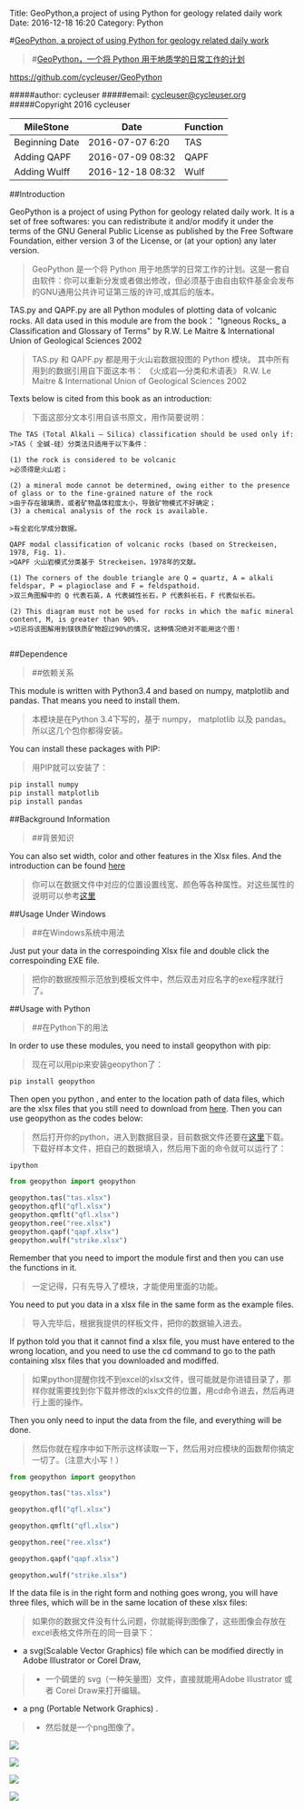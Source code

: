 Title: GeoPython,a project of using Python for geology related daily work
Date: 2016-12-18 16:20
Category: Python


#[GeoPython, a project of using Python for geology related daily work](https://github.com/cycleuser/GeoPython)
>#[GeoPython，一个将 Python 用于地质学的日常工作的计划](https://github.com/cycleuser/GeoPython)


https://github.com/cycleuser/GeoPython


#####author: cycleuser
#####email: cycleuser@cycleuser.org
#####Copyright 2016 cycleuser


|MileStone|Date|Function|
|--|--|--|
|Beginning Date|2016-07-07 6:20|TAS|
|Adding QAPF|2016-07-09 08:32|QAPF|
|Adding Wulff|2016-12-18 08:32|Wulf|

##Introduction



GeoPython is a project of using Python for geology related daily work. It is a set of free softwares: you can redistribute it and/or modify it under the terms of the GNU General Public License as published by the Free Software Foundation, either version 3 of the License, or (at your option) any later version.
>GeoPython 是一个将 Python 用于地质学的日常工作的计划。这是一套自由软件：你可以重新分发或者做出修改，但必须基于由自由软件基金会发布的GNU通用公共许可证第三版的许可,或其后的版本。



TAS.py and QAPF.py are all Python modules of plotting data of volcanic rocks.
All data used in this module are from the book：
"Igneous Rocks_ a Classification and Glossary of Terms"
 by  R.W. Le Maitre & International Union of Geological Sciences 2002
>TAS.py 和 QAPF.py 都是用于火山岩数据投图的 Python 模块。
>其中所有用到的数据引用自下面这本书：
>《火成岩—分类和术语表》
>R.W. Le Maitre & International Union of Geological Sciences 2002


Texts below is cited from this book as an introduction:
>下面这部分文本引用自该书原文，用作简要说明：

```language
The TAS (Total Alkali – Silica) classification should be used only if:
>TAS（ 全碱-硅）分类法只适用于以下条件：

(1) the rock is considered to be volcanic
>必须得是火山岩；

(2) a mineral mode cannot be determined, owing either to the presence of glass or to the fine-grained nature of the rock
>由于存在玻璃质，或者矿物晶体粒度太小，导致矿物模式不好确定；
(3) a chemical analysis of the rock is available.

>有全岩化学成分数据。

QAPF modal classification of volcanic rocks (based on Streckeisen, 1978, Fig. 1).
>QAPF 火山岩模式分类基于 Streckeisen，1978年的文献。

(1) The corners of the double triangle are Q = quartz, A = alkali feldspar, P = plagioclase and F = feldspathoid.
>双三角图解中的 Q 代表石英，A 代表碱性长石，P 代表斜长石，F 代表似长石。

(2) This diagram must not be used for rocks in which the mafic mineral content, M, is greater than 90%.
>切忌将该图解用到镁铁质矿物超过90%的情况，这种情况绝对不能用这个图！


```


##Dependence
>##依赖关系

This module is written with Python3.4 and based on numpy, matplotlib and pandas. That means you need to install them.
>本模块是在Python 3.4下写的，基于 numpy， matplotlib 以及 pandas。所以这几个包你都得安装。

You can install these packages with PIP:
>用PIP就可以安装了：

```Python
pip install numpy
pip install matplotlib
pip install pandas
```

##Background Information 
>##背景知识

You can also set width, color and other features in the Xlsx files. And the introduction can be found [here](http://www.jianshu.com/p/67cbc84e57a6)
>你可以在数据文件中对应的位置设置线宽、颜色等各种属性。对这些属性的说明可以参考[这里](http://www.jianshu.com/p/67cbc84e57a6)

##Usage Under Windows
>##在Windows系统中用法

Just put your data in the correspoinding Xlsx file and double click the correspoinding EXE file.
>把你的数据按照示范放到模板文件中，然后双击对应名字的exe程序就行了。


##Usage with Python
>##在Python下的用法

In order to use these modules, you need to install geopython with pip:
>现在可以用pip来安装geopython了：


```Bash
pip install geopython
```

Then open you python , and enter to the location path of data files, which are the xlsx files that  you still need to download from [here](https://github.com/cycleuser/GeoPython/tree/master/Python). Then you can use geopython as the codes below:
>然后打开你的python，进入到数据目录，目前数据文件还要在[这里](https://github.com/cycleuser/GeoPython/tree/master/Python)下载。下载好样本文件，把自己的数据填入，然后用下面的命令就可以运行了：

```Bash
ipython
```

```Python
from geopython import geopython

geopython.tas("tas.xlsx")
geopython.qfl("qfl.xlsx")
geopython.qmflt("qfl.xlsx")
geopython.ree("ree.xlsx")
geopython.qapf("qapf.xlsx")
geopython.wulf("strike.xlsx")
```

Remember that you need to import the module first and then you can use the functions in it.
>一定记得，只有先导入了模块，才能使用里面的功能。

You need to put you data in a xlsx file in the same form as the example files.
>导入完毕后，根据我提供的样板文件，把你的数据输入进去。

If python told you that it cannot find a xlsx file, you must have entered to the wrong location, and you need to use the cd command to go to the path containing xlsx files that you downloaded and modiffed.
>如果python提醒你找不到excel的xlsx文件，很可能就是你进错目录了，那样你就需要找到你下载并修改的xlsx文件的位置，用cd命令进去，然后再进行上面的操作。


Then you only need to input the data from the file, and everything will be done.
>然后你就在程序中如下所示这样读取一下，然后用对应模块的函数帮你搞定一切了。（注意大小写！）

```Python
from geopython import geopython

geopython.tas("tas.xlsx")

geopython.qfl("qfl.xlsx")

geopython.qmflt("qfl.xlsx")

geopython.ree("ree.xlsx")

geopython.qapf("qapf.xlsx")

geopython.wulf("strike.xlsx")

```

If the data file is in the right form and nothing goes wrong, you will have three files, which will be in the same location of these xlsx files:
>如果你的数据文件没有什么问题，你就能得到图像了，这些图像会存放在excel表格文件所在的同一目录下：

* a svg(Scalable Vector Graphics) file which can be modified directly in Adobe Illustrator or Corel Draw,
>* 一个碉堡的 svg（一种矢量图）文件，直接就能用Adobe Illustrator 或者 Corel Draw来打开编辑。


* a png (Portable Network Graphics) .
>* 然后就是一个png图像了。





![](https://github.com/cycleuser/GeoPython/blob/master/TAS-Plot.png?raw=true)


![](https://raw.githubusercontent.com/cycleuser/GeoPython/master/QFL-Plot.png)

![](https://raw.githubusercontent.com/cycleuser/GeoPython/master/REE-Plot.png)

![](https://github.com/cycleuser/GeoPython/blob/master/Wulff.png?raw=true)